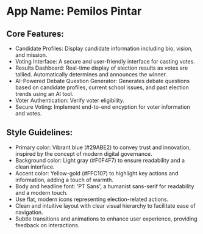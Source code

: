 # **App Name**: Pemilos Pintar

## Core Features:

- Candidate Profiles: Display candidate information including bio, vision, and mission.
- Voting Interface: A secure and user-friendly interface for casting votes.
- Results Dashboard: Real-time display of election results as votes are tallied. Automatically determines and announces the winner.
- AI-Powered Debate Question Generator: Generates debate questions based on candidate profiles, current school issues, and past election trends using an AI tool.
- Voter Authentication: Verify voter eligibility.
- Secure Voting: Implement end-to-end encyption for voter information and votes.

## Style Guidelines:

- Primary color: Vibrant blue (#29ABE2) to convey trust and innovation, inspired by the concept of modern digital governance.
- Background color: Light gray (#F0F4F7) to ensure readability and a clean interface.
- Accent color: Yellow-gold (#FFC107) to highlight key actions and information, adding a touch of warmth.
- Body and headline font: 'PT Sans', a humanist sans-serif for readability and a modern touch.
- Use flat, modern icons representing election-related actions.
- Clean and intuitive layout with clear visual hierarchy to facilitate ease of navigation.
- Subtle transitions and animations to enhance user experience, providing feedback on interactions.